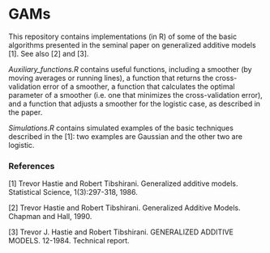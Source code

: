 # GAMs

This repository contains implementations (in R) of some of the basic algorithms presented in the seminal paper on generalized additive models [1]. See also [2] and [3]. 

*Auxiliary_functions.R* contains useful functions, including a smoother (by moving averages or running lines), a function that returns the cross-validation error of a smoother, a function that calculates the optimal parameter of a smoother (i.e. one that minimizes the cross-validation error), and a function that adjusts a smoother for the logistic case, as described in the paper.

*Simulations.R* contains simulated examples of the basic techniques described in the [1]: two examples are Gaussian and the other two are logistic.


### References

[1] Trevor Hastie and Robert Tibshirani. Generalized additive models. Statistical Science, 1(3):297-318, 1986.

[2] Trevor Hastie and Robert Tibshirani. Generalized Additive Models. Chapman and Hall, 1990.

[3] Trevor J. Hastie and Robert Tibshirani. GENERALIZED ADDITIVE MODELS. 12-1984. Technical report.

